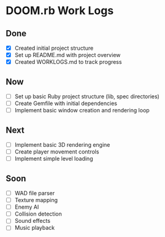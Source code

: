 # DOOM.rb Work Logs

## Done
- [x] Created initial project structure
- [x] Set up README.md with project overview
- [x] Created WORKLOGS.md to track progress

## Now
- [ ] Set up basic Ruby project structure (lib, spec directories)
- [ ] Create Gemfile with initial dependencies
- [ ] Implement basic window creation and rendering loop

## Next
- [ ] Implement basic 3D rendering engine
- [ ] Create player movement controls
- [ ] Implement simple level loading

## Soon
- [ ] WAD file parser
- [ ] Texture mapping
- [ ] Enemy AI
- [ ] Collision detection
- [ ] Sound effects
- [ ] Music playback 